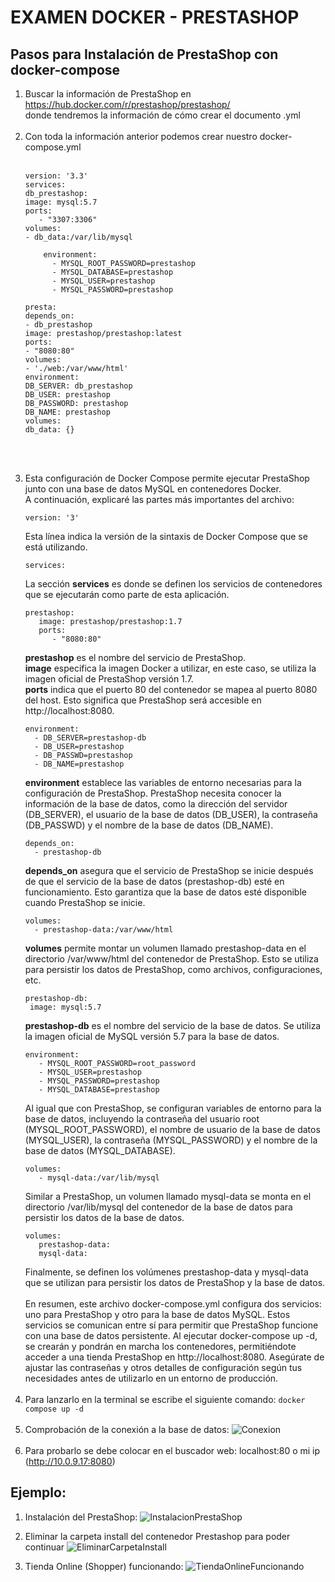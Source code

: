 # EXAMEN DOCKER - PRESTASHOP

## Pasos para Instalación de PrestaShop con docker-compose
1. Buscar la información de PrestaShop en https://hub.docker.com/r/prestashop/prestashop/ <br>donde tendremos la información de cómo crear el documento .yml<br><br>
2. Con toda la información anterior podemos crear nuestro docker-compose.yml<br><br>
   ```
   version: '3.3'
   services:
   db_prestashop:
   image: mysql:5.7
   ports:
      - "3307:3306"
   volumes:
   - db_data:/var/lib/mysql

       environment:
         - MYSQL_ROOT_PASSWORD=prestashop
         - MYSQL_DATABASE=prestashop
         - MYSQL_USER=prestashop
         - MYSQL_PASSWORD=prestashop

   presta:
   depends_on:
   - db_prestashop
   image: prestashop/prestashop:latest
   ports:
   - "8080:80"
   volumes:
   - './web:/var/www/html'
   environment:
   DB_SERVER: db_prestashop
   DB_USER: prestashop
   DB_PASSWORD: prestashop
   DB_NAME: prestashop
   volumes:
   db_data: {}
      ```
<br><br>

3. Esta configuración de Docker Compose permite ejecutar PrestaShop junto con una base de datos MySQL en contenedores Docker. <br>A continuación, explicaré las partes más importantes del archivo:<br>
    ```
    version: '3'
    ```
   Esta línea indica la versión de la sintaxis de Docker Compose que se está utilizando.
    ```
    services:
    ```
   La sección **services** es donde se definen los servicios de contenedores que se ejecutarán como parte de esta aplicación.
    ```
    prestashop:
       image: prestashop/prestashop:1.7
       ports:
          - "8080:80"
    ```
    **prestashop** es el nombre del servicio de PrestaShop.<br>
    **image** especifica la imagen Docker a utilizar, en este caso, se utiliza la imagen oficial de PrestaShop versión 1.7.<br>
    **ports** indica que el puerto 80 del contenedor se mapea al puerto 8080 del host. Esto significa que PrestaShop será accesible en http://localhost:8080.
    ```
    environment:
      - DB_SERVER=prestashop-db
      - DB_USER=prestashop
      - DB_PASSWD=prestashop
      - DB_NAME=prestashop
    ```
   **environment** establece las variables de entorno necesarias para la configuración de PrestaShop. PrestaShop necesita conocer la información de la base de datos, 
   como la dirección del servidor (DB_SERVER), el usuario de la base de datos (DB_USER), la contraseña (DB_PASSWD) y el nombre de la base de datos (DB_NAME).
    ```
    depends_on:
      - prestashop-db
    ```
   **depends_on** asegura que el servicio de PrestaShop se inicie después de que el servicio de la base de datos (prestashop-db) esté en funcionamiento. Esto garantiza 
   que la base de datos esté disponible cuando PrestaShop se inicie.
    ```
    volumes:
      - prestashop-data:/var/www/html
    ```
   **volumes** permite montar un volumen llamado prestashop-data en el directorio /var/www/html del contenedor de PrestaShop. Esto se utiliza para persistir los datos de 
   PrestaShop, como archivos, configuraciones, etc.
   ```
   prestashop-db:
    image: mysql:5.7
   ```
   **prestashop-db** es el nombre del servicio de la base de datos. Se utiliza la imagen oficial de MySQL versión 5.7 para la base de datos.
   ```
   environment:
      - MYSQL_ROOT_PASSWORD=root_password
      - MYSQL_USER=prestashop
      - MYSQL_PASSWORD=prestashop
      - MYSQL_DATABASE=prestashop
   ```
   Al igual que con PrestaShop, se configuran variables de entorno para la base de datos, incluyendo la contraseña del usuario root (MYSQL_ROOT_PASSWORD), 
   el nombre de usuario de la base de datos (MYSQL_USER), la contraseña (MYSQL_PASSWORD) y el nombre de la base de datos (MYSQL_DATABASE).
   ```
   volumes:
      - mysql-data:/var/lib/mysql
   ```
   Similar a PrestaShop, un volumen llamado mysql-data se monta en el directorio /var/lib/mysql del contenedor de la base de datos para persistir los datos de la base de datos.
   ```
   volumes:
      prestashop-data:
      mysql-data:
   ```
   Finalmente, se definen los volúmenes prestashop-data y mysql-data que se utilizan para persistir los datos de PrestaShop y la base de datos.<br><br>
   En resumen, este archivo docker-compose.yml configura dos servicios: uno para PrestaShop y otro para la base de datos MySQL. Estos servicios se comunican entre sí para permitir 
   que PrestaShop funcione con una base de datos persistente. Al ejecutar docker-compose up -d, se crearán y pondrán en marcha los contenedores, permitiéndote acceder a una tienda 
   PrestaShop en http://localhost:8080. Asegúrate de ajustar las contraseñas y otros detalles de configuración según tus necesidades antes de utilizarlo en un entorno de producción.<br><br>
4. Para lanzarlo en la terminal se escribe el siguiente comando:
   ``docker compose up -d``
<br><br>
5. Comprobación de la conexión a la base de datos:
   ![Conexion](./imagenes/ConexionBD.png)
<br><br>
6. Para probarlo se debe colocar en el buscador web: localhost:80 o mi ip (http://10.0.9.17:8080)

## Ejemplo:
1. Instalación del PrestaShop:
   ![InstalacionPrestaShop](./imagenes/Instalación_Final_PrestaShop.png)

2. Eliminar la carpeta install del contenedor Prestashop para poder continuar
   ![EliminarCarpetaInstall](./imagenes/EliminarCarpetaInstall.png)

3. Tienda Online (Shopper) funcionando:
   ![TiendaOnlineFuncionando](./imagenes/TiendaOnlineFuncionando.png)